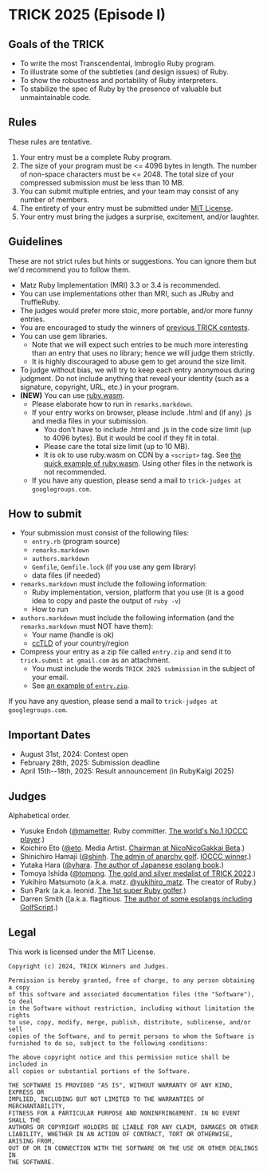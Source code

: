# TRICK 2025 (Episode I)

## Goals of the TRICK

* To write the most Transcendental, Imbroglio Ruby program.
* To illustrate some of the subtleties (and design issues) of Ruby.
* To show the robustness and portability of Ruby interpreters.
* To stabilize the spec of Ruby by the presence of valuable but unmaintainable code.

## Rules

These rules are tentative.

1. Your entry must be a complete Ruby program.
1. The size of your program must be <= 4096 bytes in length. The number of non-space characters must be <= 2048. The total size of your compressed submission must be less than 10 MB.
1. You can submit multiple entries, and your team may consist of any number of members.
1. The entirety of your entry must be submitted under [MIT License](http://opensource.org/licenses/MIT).
1. Your entry must bring the judges a surprise, excitement, and/or laughter.

## Guidelines

These are not strict rules but hints or suggestions. You can ignore them but we'd recommend you to follow them.

* Matz Ruby Implementation (MRI) 3.3 or 3.4 is recommended.
* You can use implementations other than MRI, such as JRuby and TruffleRuby.
* The judges would prefer more stoic, more portable, and/or more funny entries.
* You are encouraged to study the winners of [previous TRICK contests](https://github.com/tric/).
* You can use gem libraries.
  * Note that we will expect such entries to be much more interesting than an entry that uses no library; hence we will judge them strictly.
  * It is highly discouraged to abuse gem to get around the size limit.
* To judge without bias, we will try to keep each entry anonymous during judgment. Do not include anything that reveal your identity (such as a signature, copyright, URL, etc.) in your program.
* **(NEW)** You can use [ruby.wasm](https://github.com/ruby/ruby.wasm).
  * Please elaborate how to run in `remarks.markdown`.
  * If your entry works on browser, please include .html and (if any) .js and media files in your submission.
    * You don't have to include .html and .js in the code size limit (up to 4096 bytes). But it would be cool if they fit in total.
    * Please care the total size limit (up to 10 MB).
    * It is ok to use ruby.wasm on CDN by a `<script>` tag. See [the quick example of ruby.wasm](https://github.com/ruby/ruby.wasm?tab=readme-ov-file#quick-example-ruby-on-web-browser). Using other files in the network is not recommended.
  * If you have any question, please send a mail to `trick-judges at googlegroups.com`.

## How to submit

* Your submission must consist of the following files:
  * `entry.rb` (program source)
  * `remarks.markdown`
  * `authors.markdown`
  * `Gemfile`, `Gemfile.lock` (if you use any gem library)
  * data files (if needed)
* `remarks.markdown` must include the following information:
  * Ruby implementation, version, platform that you use (it is a good idea to copy and paste the output of `ruby -v`)
  * How to run
* `authors.markdown` must include the following information (and the `remarks.markdown` must NOT have them):
  * Your name (handle is ok)
  * [ccTLD](https://en.wikipedia.org/wiki/Country_code_top-level_domain) of your country/region
* Compress your entry as a zip file called `entry.zip` and send it to `trick.submit at gmail.com` as an attachment.
  * You must include the words `TRICK 2025 submission` in the subject of your email.
  * See [an example of `entry.zip`](entry.zip).

If you have any question, please send a mail to `trick-judges at googlegroups.com`.

## Important Dates

* August 31st, 2024: Contest open
* February 28th, 2025: Submission deadline
* April 15th--18th, 2025: Result announcement (in RubyKaigi 2025)

## Judges

Alphabetical order.

* Yusuke Endoh ([@mametter][mametter]. Ruby committer. [The world's No.1 IOCCC player][ioccc_endoh].)
* Koichiro Eto ([@eto][eto]. Media Artist. [Chairman at NicoNicoGakkai Beta][niconicogakkai].)
* Shinichiro Hamaji ([@shinh][shinh]. [The admin of anarchy golf][golf]. [IOCCC winner][ioccc_shinh].)
* Yutaka Hara ([@yhara][yhara]. [The author of Japanese esolang book][esolangbook].)
* Tomoya Ishida ([@tompng][tompng]. [The gold and silver medalist of TRICK 2022][trick2022].)
* Yukihiro Matsumoto (a.k.a. matz. [@yukihiro_matz][yukihiro_matz]. The creator of Ruby.)
* Sun Park (a.k.a. leonid. [The 1st super Ruby golfer][golfers].)
* Darren Smith ([a.k.a. flagitious. [The author of some esolangs including GolfScript][golfscript].)

[mametter]: https://twitter.com/mametter
[eto]: https://twitter.com/eto
[shinh]: https://twitter.com/shinh
[yhara]: https://twitter.com/yhara
[tompng]: https://twitter.com/tompng
[yukihiro_matz]: https://twitter.com/yukihiro_matz
[ioccc_endoh]: http://www.ioccc.org/winners.html#Yusuke_Endoh
[ioccc_shinh]: http://www.ioccc.org/winners.html#Shinichiro_Hamaji
[niconicogakkai]: http://niconicogakkai.jp/
[golf]: http://golf.shinh.org/
[esolangbook]: http://esolang-book.route477.net/
[trick2022]: https://github.com/tric/trick2022
[golfers]: http://golf.shinh.org/u.rb?rb
[golfscript]: http://www.golfscript.com/

## Legal

This work is licensed under the MIT License.

    Copyright (c) 2024, TRICK Winners and Judges.

    Permission is hereby granted, free of charge, to any person obtaining a copy
    of this software and associated documentation files (the "Software"), to deal
    in the Software without restriction, including without limitation the rights
    to use, copy, modify, merge, publish, distribute, sublicense, and/or sell
    copies of the Software, and to permit persons to whom the Software is
    furnished to do so, subject to the following conditions:

    The above copyright notice and this permission notice shall be included in
    all copies or substantial portions of the Software.

    THE SOFTWARE IS PROVIDED "AS IS", WITHOUT WARRANTY OF ANY KIND, EXPRESS OR
    IMPLIED, INCLUDING BUT NOT LIMITED TO THE WARRANTIES OF MERCHANTABILITY,
    FITNESS FOR A PARTICULAR PURPOSE AND NONINFRINGEMENT. IN NO EVENT SHALL THE
    AUTHORS OR COPYRIGHT HOLDERS BE LIABLE FOR ANY CLAIM, DAMAGES OR OTHER
    LIABILITY, WHETHER IN AN ACTION OF CONTRACT, TORT OR OTHERWISE, ARISING FROM,
    OUT OF OR IN CONNECTION WITH THE SOFTWARE OR THE USE OR OTHER DEALINGS IN
    THE SOFTWARE.
